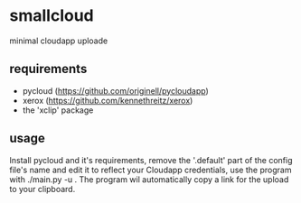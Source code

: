 smallcloud
==========

minimal cloudapp uploade

requirements
------------
+ pycloud (https://github.com/originell/pycloudapp)
+ xerox (https://github.com/kennethreitz/xerox)
+ the 'xclip' package

usage
------------
Install pycloud and it's requirements, remove the '.default' part of the config file's name and edit it to reflect your Cloudapp credentials, use the program with ./main.py -u <file to upload>. The program wil automatically copy a link for the upload to your clipboard.

